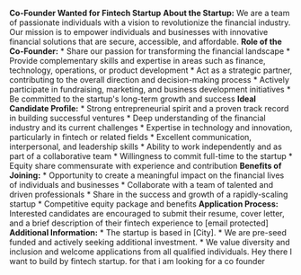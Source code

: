 **Co-Founder Wanted for Fintech Startup** **About the Startup:** We are a team of passionate individuals with a vision to revolutionize the financial industry. Our mission is to empower individuals and businesses with innovative financial solutions that are secure, accessible, and affordable. **Role of the Co-Founder:** * Share our passion for transforming the financial landscape * Provide complementary skills and expertise in areas such as finance, technology, operations, or product development * Act as a strategic partner, contributing to the overall direction and decision-making process * Actively participate in fundraising, marketing, and business development initiatives * Be committed to the startup's long-term growth and success **Ideal Candidate Profile:** * Strong entrepreneurial spirit and a proven track record in building successful ventures * Deep understanding of the financial industry and its current challenges * Expertise in technology and innovation, particularly in fintech or related fields * Excellent communication, interpersonal, and leadership skills * Ability to work independently and as part of a collaborative team * Willingness to commit full-time to the startup * Equity share commensurate with experience and contribution **Benefits of Joining:** * Opportunity to create a meaningful impact on the financial lives of individuals and businesses * Collaborate with a team of talented and driven professionals * Share in the success and growth of a rapidly-scaling startup * Competitive equity package and benefits **Application Process:** Interested candidates are encouraged to submit their resume, cover letter, and a brief description of their fintech experience to [email protected] **Additional Information:** * The startup is based in [City]. * We are pre-seed funded and actively seeking additional investment. * We value diversity and inclusion and welcome applications from all qualified individuals. Hey there I want to build by fintech startup. for that i am looking for a co founder

